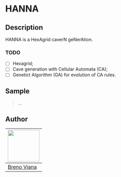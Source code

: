 # HANNA

## Description

HANNA is a HexAgrid caverN geNerAtion.

### TODO

 - [ ] Hexagrid;
 - [ ] Cave generation with Cellular Automata (CA);
 - [ ] Genetict Algorithm (GA) for evolution of CA rules.

## Sample

> ...

## Author

[<img src="https://avatars2.githubusercontent.com/u/17532418?v=3&s=400" width="100"/>](https://github.com/brenov) |
---|
[Breno Viana](https://github.com/brenov) |
